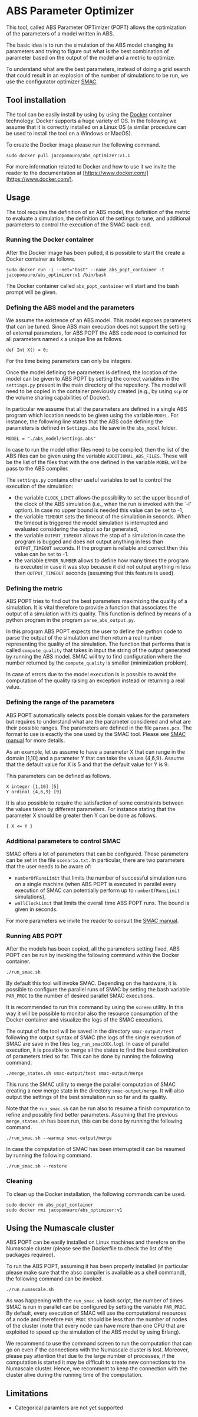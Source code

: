 # ABS Parameter Optimizer

This tool, called ABS Parameter OPTimizer (POPT) allows the optimization of
the parameters of a model written in ABS.

The basic idea is to run the simulation of the ABS model changing its
parameters and trying to figure out what is the best combination of parameter
based on the output of the model and a metric to optimize.

To understand what are the best parameters, instead of doing a grid search that
could result in an explosion of the number of simulations to be run, we use the
configurator optimizer [SMAC](http://www.cs.ubc.ca/labs/beta/Projects/SMAC/).

## Tool installation

The tool can be easily install by using by using the
[Docker](https://www.docker.com/) container technology.  Docker supports a huge
variety of OS. In the following we assume that it is correctly installed on
a Linux OS (a similar procedure can be used to install the tool on a Windows
or MacOS).

To create the Docker image please run the following command.

```
sudo docker pull jacopomauro/abs_optimizer:v1.1
```

For more information related to Docker and how to use it we invite the reader
to the documentation at [https://www.docker.com/](https://www.docker.com/).


## Usage

The tool requires the definition of an ABS model, the definition of the
metric to evaluate a simulation, the definition of the settings to tune,
and additional parameters to control the execution of the SMAC back-end.

### Running the Docker container

After the Docker image has been pulled, it is possible to start the create
a Docker container as follows.

```
sudo docker run -i --net="host" --name abs_popt_container -t jacopomauro/abs_optimizer:v1 /bin/bash
```

The Docker container called `abs_popt_container` will start and the bash
prompt will be given.

### Defining the ABS model and the parameters

We assume the existence of an ABS model. This model exposes parameters
that can be tuned. Since ABS main execution does not support the setting
of external parameters, for ABS POPT the ABS code need to contained for all
parameters named `X` a unique line as follows.

```
def Int X() = 0;
```

For the time being parameters can only be integers.

Once the model defining the parameters is defined, the location of the model
can be given to ABS POPT by setting the correct variables in the `settings.py`
present in the main directory of the repository. The model will need to be 
copied in the container previously created (e.g., by using `scp` or the volume
sharing capabilities of Docker).

In particular we assume that all the parameters are defined in a single
ABS program which location needs to be given using the variable `MODEL`.
For instance, the following line states that the ABS code defining the
parameters is defined in `Settings.abs` file save in the `abs_model` folder.

```
MODEL = "./abs_model/Settings.abs"
```

In case to run the model other files need to be compiled, then the list
of the ABS files can be given using the variable `ADDITIONAL_ABS_FILES`.
These will be the list of the files that with the one defined in the variable
`MODEL` will be pass to the ABS compiler.

The `settings.py` contains other useful variables to set to control the execution
of the simulation:
- the variable `CLOCK_LIMIT` allows the possibility to set the upper bound
	of the clock of the ABS simulation (i.e., when the run is invoked with the
	`-l' option). In case no upper bound is needed this value can be set to -1,
- the variable `TIMEOUT` sets the timeout of the simulation in seconds. When
	the timeout is triggered the model simulation is interrupted and evaluated
	considering the output so far generated,
- the variable `OUTPUT_TIMEOUT` allows the stop of a simulation in case the
	program is bugged and does not output anything in less than `OUTPUT_TIMEOUT`
	seconds. If the program is reliable and correct then this value can be set to
  -1.
- the variable `ERROR_NUMBER` allows to define how many times the program is
	executed in case it was stop because it did not output anything in less then
	`OUTPUT_TIMEOUT` seconds (assuming that this feature is used).

### Defining the metric

ABS POPT tries to find out the best parameters maximizing the quality of
a simulation.  It is vital therefore to provide a function that associates
the output of a simulation with its quality.  This function is defined by
means of a python program in the program `parse_abs_output.py`.

In this program ABS POPT expects the user to define the python code to parse
the output of the simulation and then return a real number representing
the quality of the simulation. The function that performs that is called
`compute_quality` that takes in input the string of the output generated by
running the ABS model. SMAC will try to find configuration where the number
returned by the `compute_quality` is smaller (minimization problem). 

In case of errors due to the model execution is is possible to avoid the
computation of the quality raising an exception instead or returning a
real value.

### Defining the range of the parameters

ABS POPT automatically selects possible domain values for the parameters but
requires to understand what are the parameter considered and what are their
possible ranges. The parameters are defined in the file `params.pcs`. The
format to use is exactly the one used by the SMAC tool.  Please see
[SMAC manual](http://www.cs.ubc.ca/labs/beta/Projects/SMAC/v2.10.03/manual.pdf)
for more details.

As an example, let us assume to have a parameter X that can range in the
domain [1,10] and a parameter Y that can take the values {4,6,9}. Assume
that the default value for X is 5 and that the default value for Y is 9.

This parameters can be defined as follows.

```
X integer [1,10] [5]
Y ordinal {4,6,9} [9]
```

It is also possible to require the satisfaction of some constraints between
the values taken by different parameters. For instance stating that the
parameter X should be greater then Y can be done as follows.

```
{ X <= Y }
```

### Additional parameters to control SMAC

SMAC offers a lot of parameters that can be configured. These parameters can be
set in the file `scenario.txt`.
In particular, there are two parameters that the user needs to be aware of:
- `numberOfRunsLimit` that limits the number of successful simulation runs
	on a single machine (when ABS POPT is executed in parallel every execution
	of SMAC can potentially perform up to `numberOfRunsLimit` simulations),
- `wallClockLimit` that limits the overall time ABS POPT runs. The bound is
	given in seconds.

For more parameters we invite the reader to consult the 
[SMAC manual](http://www.cs.ubc.ca/labs/beta/Projects/SMAC/v2.10.03/manual.pdf).

### Running ABS POPT

After the models has been copied, all the parameters setting fixed,
ABS POPT can be run by invoking the following command within the 
Docker container.

```
./run_smac.sh
```

By default this tool will invoke SMAC. Depending on the hardware, it is
possible to configure the parallel runs of SMAC by setting the bash variable
`PAR_PROC` to the number of desired parallel SMAC executions.

It is recommended to run this command by using the
`screen` utility. In this way it will be possible to monitor also the
resource consumption of the Docker container and visualize the logs of the
SMAC executions.

The output of the tool will be saved in the directory `smac-output/test`
following the output syntax of SMAC (the logs of the single execution of SMAC 
are save in the files `log_run_smacXXX.log`).
In case of parallel execution, it is possible to merge all the states to find
the best combination of parameters tried so far.
This can be done by running the following command.

```
./merge_states.sh smac-output/test smac-output/merge
```

This runs the SMAC utility to merge the parallel computation of SMAC creating
a new merge state in the directory `smac-output/merge`.  It will also output
the settings of the best simulation run so far and its quality.

Note that the `run_smac.sh` can be run also to resume a finish computation
to refine and possibly find better parameters.
Assuming that the previous `merge_states.sh` has been run, this can be done
by running the following command.

```
./run_smac.sh --warmup smac-output/merge
```

In case the computation of SMAC has been interrupted it can be resumed by running
the following command.

```
./run_smac.sh --restore
```

### Cleaning

To clean up the Docker installation, the following commands can be used.

```
sudo docker rm abs_popt_container
sudo docker rmi jacopomauro/abs_optimizer:v1
```

## Using the Numascale cluster

ABS POPT can be easily installed on Linux machines and therefore on the
Numascale cluster (please see the Dockerfile to check the list of the packages
required).

To run the ABS POPT, assuming it has been properly installed (in particular
please make sure that the absc compiler is available as a shell command),
the following command can be invoked.

```
./run_numascale.sh

```

As was happening with the `run_smac.sh` bash script, the number of 
times SMAC is run in parallel can be configured by setting the variable
`PAR_PROC`. By default, every execution of SMAC will use the computational 
resources of a node and therefore `PAR_PROC` should be less than the number of 
nodes of the cluster (note that every node can have more than one CPU that
are exploited to speed up the simulation of the ABS model by using Erlang).

We recommend to use the command screen to run the computation that can go on
even if the connections with the Numascale cluster is lost. Moreover, please pay
attention that due to the large number of processes, if the computation is 
started it may be difficult to create new connections to the Numascale cluster.
Hence, we recomment to keep the connection with the cluster alive during the 
running time of the computation.

## Limitations

- Categorical paramters are not yet supported
